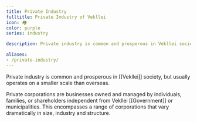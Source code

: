 ```yaml
---
title: Private Industry
fulltitle: Private Industry of Vekllei
icon: 🏘️
color: purple
series: industry

description: Private industry is common and prosperous in Vekllei society, but usually operates on a smaller scale than overseas.

aliases:
- /private-industry/
---
```

Private industry is common and prosperous in [[Vekllei]] society, but usually operates on a smaller scale than overseas.

Private corporations are businesses owned and managed by individuals, families, or shareholders independent from Vekllei [[Government]] or municipalities. This encompasses a range of corporations that vary dramatically in size, industry and structure.
